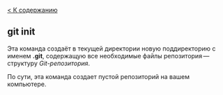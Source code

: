 [< К содержанию](./readme.md)
## git init

Эта команда создаёт в текущей директории новую поддиректорию с именем **.git**, содержащую все необходимые файлы репозитория — структуру *Git-репозитория*.

По сути, эта команда создает пустой репозиторий на вашем компьютере.